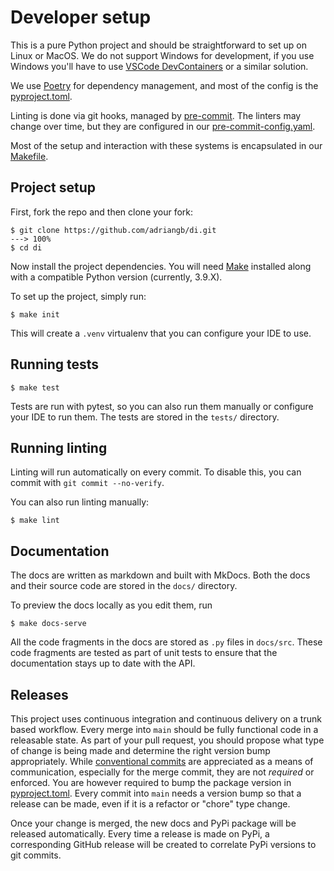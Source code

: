 # Developer setup

This is a pure Python project and should be straightforward to set up on Linux or MacOS.
We do not support Windows for development, if you use Windows you'll have to use [VSCode DevContainers] or a similar solution.

We use [Poetry] for dependency management, and most of the config is the [pyproject.toml].

Linting is done via git hooks, managed by [pre-commit].
The linters may change over time, but they are configured in our [pre-commit-config.yaml].

Most of the setup and interaction with these systems is encapsulated in our [Makefile].

## Project setup

First, fork the repo and then clone your fork:

<div class="termy">

```console
$ git clone https://github.com/adriangb/di.git
---> 100%
$ cd di
```

</div>

Now install the project dependencies.
You will need [Make] installed along with a compatible Python version (currently, 3.9.X).

To set up the project, simply run:

<div class="termy">

```console
$ make init
```

</div>

This will create a `.venv` virtualenv that you can configure your IDE to use.

## Running tests

<div class="termy">

```console
$ make test
```

</div>

Tests are run with pytest, so you can also run them manually or configure your IDE to run them.
The tests are stored in the `tests/` directory.

## Running linting

Linting will run automatically on every commit.
To disable this, you can commit with `git commit --no-verify`.

You can also run linting manually:

<div class="termy">

```console
$ make lint
```

</div>

## Documentation

The docs are written as markdown and built with MkDocs.
Both the docs and their source code are stored in the `docs/` directory.

To preview the docs locally as you edit them, run

<div class="termy">

```console
$ make docs-serve
```

</div>

All the code fragments in the docs are stored as `.py` files in `docs/src`.
These code fragments are tested as part of unit tests to ensure that the documentation stays up to date with the API.

## Releases

This project uses continuous integration and continuous delivery on a trunk based workflow.
Every merge into `main` should be fully functional code in a releasable state.
As part of your pull request, you should propose what type of change is being made and determine the right version bump appropriately.
While [conventional commits] are appreciated as a means of communication, especially for the merge commit, they are not *required* or enforced.
You are however required to bump the package version in [pyproject.toml].
Every commit into `main` needs a version bump so that a release can be made, even if it is a refactor or "chore" type change.

Once your change is merged, the new docs and PyPi package will be released automatically.
Every time a release is made on PyPi, a corresponding GitHub release will be created to correlate PyPi versions to git commits.

[make]: https://www.gnu.org/software/make/
[makefile]: https://github.com/adriangb/di/blob/main/Makefile
[poetry]: https://python-poetry.org/docs/master/
[pre-commit]: https://pre-commit.com
[pre-commit-config.yaml]: https://github.com/adriangb/di/blob/main/.pre-commit-config.yaml
[pyproject.toml]: https://github.com/adriangb/di/blob/main/pyproject.toml
[vscode devcontainers]: https://code.visualstudio.com/docs/remote/containers
[conventional commits]: https://www.conventionalcommits.org/en/v1.0.0/

